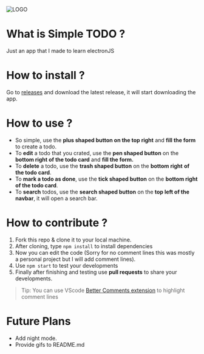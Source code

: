 ![LOGO](https://github.com/yussufjpg/simpletodo/blob/master/readme-assets/xsmall-icon.png "Logo")
# What is Simple TODO ?

Just an app that I made to learn electronJS

# How to install ?

Go to [releases](https://github.com/yussufjpg/simpletodo/releases) and download the latest release, it will start downloading the app.

# How to use ?

- So simple, use the **plus shaped button on the top right** and **fill the form** to create a todo.
- To **edit** a todo that you crated, use the **pen shaped button** on the **bottom right of the todo card** and **fill the form.**
- To **delete** a todo, use the **trash shaped button** on the **bottom right** **of the todo card**.
- To **mark a todo as done**, use the **tick shaped button** on the **bottom right of the todo card**.
- To **search** todos, use the **search shaped button** on the **top left of the navbar**, it will open a search bar.

# How to contribute ?

1. Fork this repo & clone it to your local machine.
2. After cloning, type `npm install` to install dependencies
3. Now you can edit the code (Sorry for no comment lines this was mostly a personal project but I will add comment lines).
4. Use `npm start` to test your developments
5. Finally after finishing and testing use **pull requests** to share your developments.
> Tip: You can use VScode [Better Comments extension](https://marketplace.visualstudio.com/items?itemName=aaron-bond.better-comments) to highlight comment lines

# Future Plans
- Add night mode.
- Provide gifs to README.md